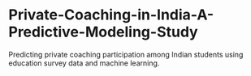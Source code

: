 # Private-Coaching-in-India-A-Predictive-Modeling-Study
Predicting private coaching participation among Indian students using education survey data and machine learning.
